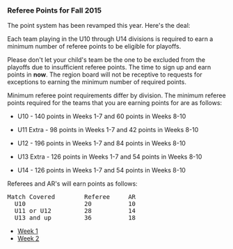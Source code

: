 ### Referee Points for Fall 2015

The point system has been revamped this year.  Here's the deal:

Each team playing in the U10 through U14 divisions is required to earn a minimum number of referee points to be eligible for playoffs.

Please don't let your child's team be the one to be excluded from the playoffs due to insufficient referee points.  The time to sign up and earn points in **now**.  The region board will not be receptive to requests for exceptions to earning the minimum number of required points.

Minimum referee point requirements differ by division.  The minimum referee points required for the teams that you are earning points for are as follows:

* U10 - 140 points in Weeks 1-7 and 60 points in Weeks 8-10

* U11 Extra - 98 points in Weeks 1-7 and 42 points in Weeks 8-10

* U12 - 196 points in Weeks 1-7 and 84 points in Weeks 8-10

* U13 Extra - 126 points in Weeks 1-7 and 54 points in Weeks 8-10

* U14 - 126 points in Weeks 1-7 and 54 points in Weeks 8-10


Referees and AR's will earn points as follows:
<pre>
Match Covered        Referee     AR
  U10                20          10
  U11 or U12         28          14
  U13 and up         36          18
</pre>

* [Week 1](/refpoints/2015/RefPoints20150914.pdf)
* [Week 2](/refpoints/2015/RefPoints20150921.pdf)

